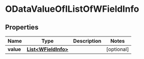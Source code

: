 # ODataValueOfIListOfWFieldInfo

## Properties
Name | Type | Description | Notes
------------ | ------------- | ------------- | -------------
**value** | [**List&lt;WFieldInfo&gt;**](WFieldInfo.md) |  |  [optional]
